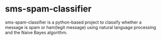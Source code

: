 # sms-spam-classifier
sms-spam-classifier is a python-based project to classify whether a message is spam or ham(legit message) using natural language processing and the Naive Bayes algorithm.
